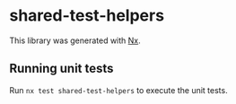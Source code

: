 # shared-test-helpers

This library was generated with [Nx](https://nx.dev).

## Running unit tests

Run `nx test shared-test-helpers` to execute the unit tests.
